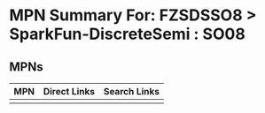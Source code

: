 



# MPN Summary For: FZSDSSO8 > SparkFun-DiscreteSemi : SO08

## MPNs
  

|MPN|Direct Links|Search Links|
| :--- | :--- | :--- |
||||
